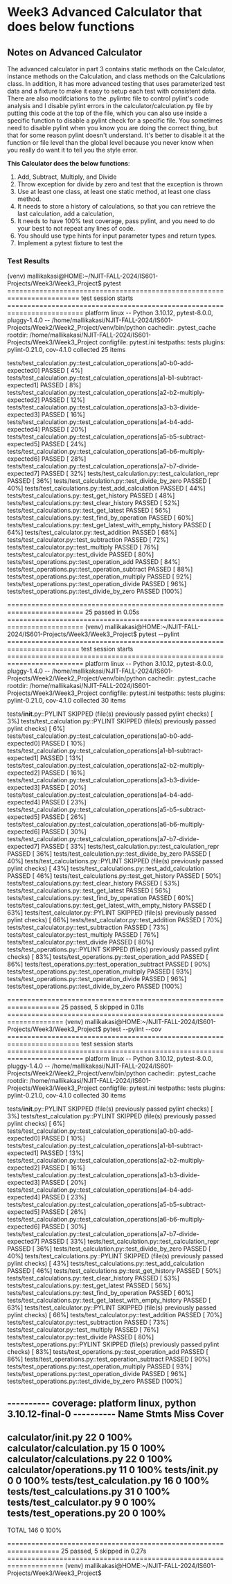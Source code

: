 #  Week3 Advanced Calculator that does below functions

## Notes on Advanced Calculator
The advanced calculator in part 3 contains static methods on the Calculator, instance methods on the Calculation, and class methods on the Calculations class.  In addition, it has more advanced testing that uses parameterized test data and a fixture to make it easy to setup each test with consistent data.  There are also modifciations to the .pylintrc file to control pylint's code analysis and I disable pylint errors in the calculator/calculation.py file by putting this code at the top of the file, which you can also use inside a specific function to disable a pylint check for a specific file.   You sometimes need to disable pylint when you know you are doing the correct thing, but that for some reason pylint doesn't understand.  It's better to disable it at the function or file level than the global level because you never know when you really do want it to tell you the style error.

**This Calculator does the below functions**:
1. Add, Subtract, Multiply, and Divide
2. Throw exception for divide by zero and test that the exception is thrown
3. Use at least one class, at least one static method, at least one class method.
4. It needs to  store a history of calculations, so that you can retrieve the last calculation, add a calculation, 
5. It needs to have 100% test coverage, pass pylint, and you need to do your best to not repeat any lines of code.  
6.  You should use type hints for input parameter types and return types.
7.  Implement a pytest fixture to test the 

### Test Results
(venv) mallikakasi@HOME:~/NJIT-FALL-2024/IS601-Projects/Week3/Week3_Project$ pytest
======================================================================== test session starts =========================================================================
platform linux -- Python 3.10.12, pytest-8.0.0, pluggy-1.4.0 -- /home/mallikakasi/NJIT-FALL-2024/IS601-Projects/Week2/Week2_Project/venv/bin/python
cachedir: .pytest_cache
rootdir: /home/mallikakasi/NJIT-FALL-2024/IS601-Projects/Week3/Week3_Project
configfile: pytest.ini
testpaths: tests
plugins: pylint-0.21.0, cov-4.1.0
collected 25 items                                                                                                                                                   

tests/test_calculation.py::test_calculation_operations[a0-b0-add-expected0] PASSED                                                                             [  4%]
tests/test_calculation.py::test_calculation_operations[a1-b1-subtract-expected1] PASSED                                                                        [  8%]
tests/test_calculation.py::test_calculation_operations[a2-b2-multiply-expected2] PASSED                                                                        [ 12%]
tests/test_calculation.py::test_calculation_operations[a3-b3-divide-expected3] PASSED                                                                          [ 16%]
tests/test_calculation.py::test_calculation_operations[a4-b4-add-expected4] PASSED                                                                             [ 20%]
tests/test_calculation.py::test_calculation_operations[a5-b5-subtract-expected5] PASSED                                                                        [ 24%]
tests/test_calculation.py::test_calculation_operations[a6-b6-multiply-expected6] PASSED                                                                        [ 28%]
tests/test_calculation.py::test_calculation_operations[a7-b7-divide-expected7] PASSED                                                                          [ 32%]
tests/test_calculation.py::test_calculation_repr PASSED                                                                                                        [ 36%]
tests/test_calculation.py::test_divide_by_zero PASSED                                                                                                          [ 40%]
tests/test_calculations.py::test_add_calculation PASSED                                                                                                        [ 44%]
tests/test_calculations.py::test_get_history PASSED                                                                                                            [ 48%]
tests/test_calculations.py::test_clear_history PASSED                                                                                                          [ 52%]
tests/test_calculations.py::test_get_latest PASSED                                                                                                             [ 56%]
tests/test_calculations.py::test_find_by_operation PASSED                                                                                                      [ 60%]
tests/test_calculations.py::test_get_latest_with_empty_history PASSED                                                                                          [ 64%]
tests/test_calculator.py::test_addition PASSED                                                                                                                 [ 68%]
tests/test_calculator.py::test_subtraction PASSED                                                                                                              [ 72%]
tests/test_calculator.py::test_multiply PASSED                                                                                                                 [ 76%]
tests/test_calculator.py::test_divide PASSED                                                                                                                   [ 80%]
tests/test_operations.py::test_operation_add PASSED                                                                                                            [ 84%]
tests/test_operations.py::test_operation_subtract PASSED                                                                                                       [ 88%]
tests/test_operations.py::test_operation_multiply PASSED                                                                                                       [ 92%]
tests/test_operations.py::test_operation_divide PASSED                                                                                                         [ 96%]
tests/test_operations.py::test_divide_by_zero PASSED                                                                                                           [100%]

========================================================================= 25 passed in 0.05s =========================================================================
(venv) mallikakasi@HOME:~/NJIT-FALL-2024/IS601-Projects/Week3/Week3_Project$ pytest --pylint 
======================================================================== test session starts =========================================================================
platform linux -- Python 3.10.12, pytest-8.0.0, pluggy-1.4.0 -- /home/mallikakasi/NJIT-FALL-2024/IS601-Projects/Week2/Week2_Project/venv/bin/python
cachedir: .pytest_cache
rootdir: /home/mallikakasi/NJIT-FALL-2024/IS601-Projects/Week3/Week3_Project
configfile: pytest.ini
testpaths: tests
plugins: pylint-0.21.0, cov-4.1.0
collected 30 items                                                                                                                                                   

tests/__init__.py::PYLINT SKIPPED (file(s) previously passed pylint checks)                                                                                    [  3%]
tests/test_calculation.py::PYLINT SKIPPED (file(s) previously passed pylint checks)                                                                            [  6%]
tests/test_calculation.py::test_calculation_operations[a0-b0-add-expected0] PASSED                                                                             [ 10%]
tests/test_calculation.py::test_calculation_operations[a1-b1-subtract-expected1] PASSED                                                                        [ 13%]
tests/test_calculation.py::test_calculation_operations[a2-b2-multiply-expected2] PASSED                                                                        [ 16%]
tests/test_calculation.py::test_calculation_operations[a3-b3-divide-expected3] PASSED                                                                          [ 20%]
tests/test_calculation.py::test_calculation_operations[a4-b4-add-expected4] PASSED                                                                             [ 23%]
tests/test_calculation.py::test_calculation_operations[a5-b5-subtract-expected5] PASSED                                                                        [ 26%]
tests/test_calculation.py::test_calculation_operations[a6-b6-multiply-expected6] PASSED                                                                        [ 30%]
tests/test_calculation.py::test_calculation_operations[a7-b7-divide-expected7] PASSED                                                                          [ 33%]
tests/test_calculation.py::test_calculation_repr PASSED                                                                                                        [ 36%]
tests/test_calculation.py::test_divide_by_zero PASSED                                                                                                          [ 40%]
tests/test_calculations.py::PYLINT SKIPPED (file(s) previously passed pylint checks)                                                                           [ 43%]
tests/test_calculations.py::test_add_calculation PASSED                                                                                                        [ 46%]
tests/test_calculations.py::test_get_history PASSED                                                                                                            [ 50%]
tests/test_calculations.py::test_clear_history PASSED                                                                                                          [ 53%]
tests/test_calculations.py::test_get_latest PASSED                                                                                                             [ 56%]
tests/test_calculations.py::test_find_by_operation PASSED                                                                                                      [ 60%]
tests/test_calculations.py::test_get_latest_with_empty_history PASSED                                                                                          [ 63%]
tests/test_calculator.py::PYLINT SKIPPED (file(s) previously passed pylint checks)                                                                             [ 66%]
tests/test_calculator.py::test_addition PASSED                                                                                                                 [ 70%]
tests/test_calculator.py::test_subtraction PASSED                                                                                                              [ 73%]
tests/test_calculator.py::test_multiply PASSED                                                                                                                 [ 76%]
tests/test_calculator.py::test_divide PASSED                                                                                                                   [ 80%]
tests/test_operations.py::PYLINT SKIPPED (file(s) previously passed pylint checks)                                                                             [ 83%]
tests/test_operations.py::test_operation_add PASSED                                                                                                            [ 86%]
tests/test_operations.py::test_operation_subtract PASSED                                                                                                       [ 90%]
tests/test_operations.py::test_operation_multiply PASSED                                                                                                       [ 93%]
tests/test_operations.py::test_operation_divide PASSED                                                                                                         [ 96%]
tests/test_operations.py::test_divide_by_zero PASSED                                                                                                           [100%]

=================================================================== 25 passed, 5 skipped in 0.11s ====================================================================
(venv) mallikakasi@HOME:~/NJIT-FALL-2024/IS601-Projects/Week3/Week3_Project$ pytest --pylint --cov
======================================================================== test session starts =========================================================================
platform linux -- Python 3.10.12, pytest-8.0.0, pluggy-1.4.0 -- /home/mallikakasi/NJIT-FALL-2024/IS601-Projects/Week2/Week2_Project/venv/bin/python
cachedir: .pytest_cache
rootdir: /home/mallikakasi/NJIT-FALL-2024/IS601-Projects/Week3/Week3_Project
configfile: pytest.ini
testpaths: tests
plugins: pylint-0.21.0, cov-4.1.0
collected 30 items                                                                                                                                                   

tests/__init__.py::PYLINT SKIPPED (file(s) previously passed pylint checks)                                                                                    [  3%]
tests/test_calculation.py::PYLINT SKIPPED (file(s) previously passed pylint checks)                                                                            [  6%]
tests/test_calculation.py::test_calculation_operations[a0-b0-add-expected0] PASSED                                                                             [ 10%]
tests/test_calculation.py::test_calculation_operations[a1-b1-subtract-expected1] PASSED                                                                        [ 13%]
tests/test_calculation.py::test_calculation_operations[a2-b2-multiply-expected2] PASSED                                                                        [ 16%]
tests/test_calculation.py::test_calculation_operations[a3-b3-divide-expected3] PASSED                                                                          [ 20%]
tests/test_calculation.py::test_calculation_operations[a4-b4-add-expected4] PASSED                                                                             [ 23%]
tests/test_calculation.py::test_calculation_operations[a5-b5-subtract-expected5] PASSED                                                                        [ 26%]
tests/test_calculation.py::test_calculation_operations[a6-b6-multiply-expected6] PASSED                                                                        [ 30%]
tests/test_calculation.py::test_calculation_operations[a7-b7-divide-expected7] PASSED                                                                          [ 33%]
tests/test_calculation.py::test_calculation_repr PASSED                                                                                                        [ 36%]
tests/test_calculation.py::test_divide_by_zero PASSED                                                                                                          [ 40%]
tests/test_calculations.py::PYLINT SKIPPED (file(s) previously passed pylint checks)                                                                           [ 43%]
tests/test_calculations.py::test_add_calculation PASSED                                                                                                        [ 46%]
tests/test_calculations.py::test_get_history PASSED                                                                                                            [ 50%]
tests/test_calculations.py::test_clear_history PASSED                                                                                                          [ 53%]
tests/test_calculations.py::test_get_latest PASSED                                                                                                             [ 56%]
tests/test_calculations.py::test_find_by_operation PASSED                                                                                                      [ 60%]
tests/test_calculations.py::test_get_latest_with_empty_history PASSED                                                                                          [ 63%]
tests/test_calculator.py::PYLINT SKIPPED (file(s) previously passed pylint checks)                                                                             [ 66%]
tests/test_calculator.py::test_addition PASSED                                                                                                                 [ 70%]
tests/test_calculator.py::test_subtraction PASSED                                                                                                              [ 73%]
tests/test_calculator.py::test_multiply PASSED                                                                                                                 [ 76%]
tests/test_calculator.py::test_divide PASSED                                                                                                                   [ 80%]
tests/test_operations.py::PYLINT SKIPPED (file(s) previously passed pylint checks)                                                                             [ 83%]
tests/test_operations.py::test_operation_add PASSED                                                                                                            [ 86%]
tests/test_operations.py::test_operation_subtract PASSED                                                                                                       [ 90%]
tests/test_operations.py::test_operation_multiply PASSED                                                                                                       [ 93%]
tests/test_operations.py::test_operation_divide PASSED                                                                                                         [ 96%]
tests/test_operations.py::test_divide_by_zero PASSED                                                                                                           [100%]

---------- coverage: platform linux, python 3.10.12-final-0 ----------
Name                         Stmts   Miss  Cover
------------------------------------------------
calculator/__init__.py          22      0   100%
calculator/calculation.py       15      0   100%
calculator/calculations.py      22      0   100%
calculator/operations.py        11      0   100%
tests/__init__.py                0      0   100%
tests/test_calculation.py       16      0   100%
tests/test_calculations.py      31      0   100%
tests/test_calculator.py         9      0   100%
tests/test_operations.py        20      0   100%
------------------------------------------------
TOTAL                          146      0   100%


=================================================================== 25 passed, 5 skipped in 0.27s ====================================================================
(venv) mallikakasi@HOME:~/NJIT-FALL-2024/IS601-Projects/Week3/Week3_Project$ 

